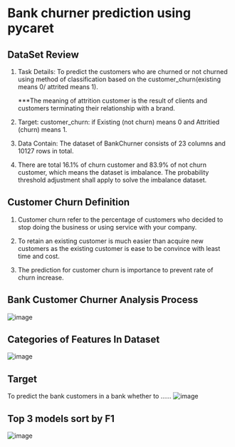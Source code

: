 # Bank churner prediction using pycaret

## DataSet Review

1. Task Details: To predict the customers who are churned or not churned using method of classification based on the customer_churn(existing means 0/ attrited means 1). 

    ***The meaning of attrition customer is the result of clients and customers terminating their relationship with a brand.

2. Target: customer_churn: if Existing (not churn) means 0 and Attritied (churn) means 1.

3. Data Contain: The dataset of BankChurner consists of 23 columns and 10127 rows in total.
 
4. There are total 16.1% of churn customer and 83.9% of not churn customer,  which means the dataset is imbalance. The probability threshold adjustment shall apply to solve the imbalance dataset.

## Customer Churn Definition
1. Customer churn refer to the percentage of customers who decided to stop doing the business or using service with your company. 

2. To retain an existing customer is much easier than acquire new customers as the existing customer is ease to be convince with least time and cost. 

3.  The prediction for customer churn is importance to prevent rate of churn increase.

## Bank Customer Churner Analysis Process
   ![image](https://user-images.githubusercontent.com/59326036/141981227-9e665c69-fcee-433a-a365-ea6cb338ebaf.png)
   

## Categories of Features In Dataset
   ![image](https://user-images.githubusercontent.com/59326036/141981803-27450128-780b-4d75-a3b7-7241dd21df78.png)
   
## Target
To predict the bank customers in a bank whether to …… 
   ![image](https://user-images.githubusercontent.com/59326036/141981964-6bc3b2ef-3cdc-47f0-b697-66305ffae08d.png)

## Top 3 models sort by F1
![image](https://user-images.githubusercontent.com/59326036/141982227-94c0af5c-0945-437f-85f9-79b7a4bf6d2e.png)







